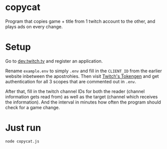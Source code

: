 # copycat
Program that copies game + title from 1 twitch account to the other, and plays ads on every change.

# Setup
Go to [dev.twitch.tv](dev.twitch.tv) and register an application.

Rename `example.env` to simply `.env` and fill in the `CLIENT_ID` from the earlier website inbetween the apostrohies.
Then visit [Twitch's Tokengen](https://twitchapps.com/tokengen/) and get authentication for all 3 scopes that are commented out in `.env`.

After that, fill in the twitch channel IDs for both the reader (channel information gets read from) as well as the target (channel which receives the information). And the interval in minutes how often the program should check for a game change.

# Just run
```bash
node copycat.js
```
